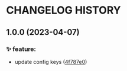 # CHANGELOG HISTORY

## 1.0.0 (2023-04-07)


### ✨ feature:

* update config keys ([4f787e0](https://github.com/lucasvtiradentes/twitch-notifier/commit/4f787e004d8de94fa8ee5607166b97385a60164e))
